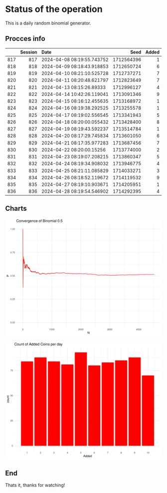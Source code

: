 # Status of the operation
  
  This is a daily random binomial generator.
  
## Procces info

|    | Session|Date                       |       Seed| Added|
|:---|-------:|:--------------------------|----------:|-----:|
|817 |     817|2024-04-08 08:19:55.743752 | 1712564396|     1|
|818 |     818|2024-04-09 08:18:43.918853 | 1712650724|     6|
|819 |     819|2024-04-10 08:21:10.525728 | 1712737271|     7|
|820 |     820|2024-04-11 08:20:48.621797 | 1712823649|     7|
|821 |     821|2024-04-13 08:15:26.89333  | 1712996127|     4|
|822 |     822|2024-04-14 10:42:26.119041 | 1713091346|     9|
|823 |     823|2024-04-15 08:16:12.455635 | 1713168972|     1|
|824 |     824|2024-04-16 08:19:38.292525 | 1713255578|     1|
|825 |     825|2024-04-17 08:19:02.556545 | 1713341943|     5|
|826 |     826|2024-04-18 08:20:00.055432 | 1713428400|     8|
|827 |     827|2024-04-19 08:19:43.592237 | 1713514784|     1|
|828 |     828|2024-04-20 08:17:29.745834 | 1713601050|     6|
|829 |     829|2024-04-21 08:17:35.977283 | 1713687456|     7|
|830 |     830|2024-04-22 08:20:00.15256  | 1713774000|     2|
|831 |     831|2024-04-23 08:19:07.208215 | 1713860347|     5|
|832 |     832|2024-04-24 08:19:34.908032 | 1713946775|     4|
|833 |     833|2024-04-25 08:21:11.085829 | 1714033271|     3|
|834 |     834|2024-04-26 08:18:52.119672 | 1714119532|     9|
|835 |     835|2024-04-27 08:19:10.903671 | 1714205951|     1|
|836 |     836|2024-04-28 08:19:54.546902 | 1714292395|     4|

## Charts 

![](charts/plot1.png)

![](charts/plot2.png)

## End

Thats it, thanks for watching!
